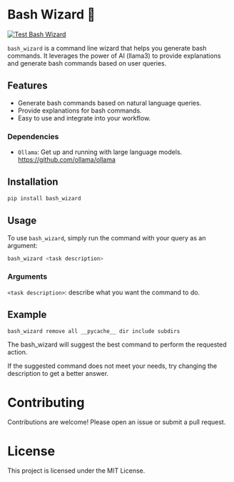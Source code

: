 # Bash Wizard 🧙
[![Test Bash Wizard](https://github.com/alexandreprates/bash_wizard/actions/workflows/test.yml/badge.svg)](https://github.com/alexandreprates/bash_wizard/actions/workflows/test.yml)

`bash_wizard` is a command line wizard that helps you generate bash commands. It leverages the power of AI (llama3) to provide explanations and generate bash commands based on user queries.

## Features

- Generate bash commands based on natural language queries.
- Provide explanations for bash commands.
- Easy to use and integrate into your workflow.

### Dependencies

* `Ollama`: Get up and running with large language models.
https://github.com/ollama/ollama


## Installation

```sh
pip install bash_wizard
```

## Usage

To use `bash_wizard`, simply run the command with your query as an argument:

```sh
bash_wizard <task description>
```

### Arguments

`<task description>`: describe what you want the command to do.


## Example
```sh
bash_wizard remove all __pycache__ dir include subdirs
```

The bash_wizard will suggest the best command to perform the requested action.

If the suggested command does not meet your needs, try changing the description to get a better answer.

# Contributing
Contributions are welcome! Please open an issue or submit a pull request.

# License
This project is licensed under the MIT License.
